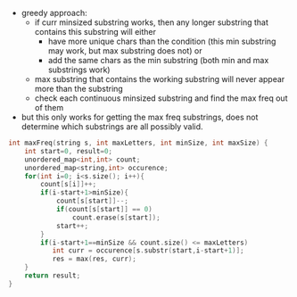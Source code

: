 - greedy approach:
    - if curr minsized substring works, then any longer substring that contains this substring will either
        - have more unique chars than the condition (this min substring may work, but max substring does not) or 
        - add the same chars as the min substring (both min and max substrings work)
    - max substring that contains the working substring will never appear more than the substring 
    - check each continuous minsized substring and find the max freq out of them
- but this only works for getting the max freq substrings, does not determine which substrings are all possibly valid.

```cpp
int maxFreq(string s, int maxLetters, int minSize, int maxSize) {
    int start=0, result=0;
    unordered_map<int,int> count;           	
    unordered_map<string,int> occurence;    
    for(int i=0; i<s.size(); i++){
        count[s[i]]++;						
        if(i-start+1>minSize){
            count[s[start]]--;
            if(count[s[start]] == 0)			
                count.erase(s[start]);
            start++;
        }
        if(i-start+1==minSize && count.size() <= maxLetters)	
           int curr = occurence[s.substr(start,i-start+1)]; 
           res = max(res, curr);
    }
    return result;
}
```
